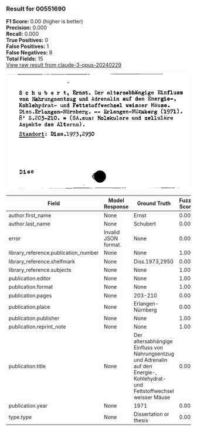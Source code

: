 ### Result for 00551690
**F1 Score:** 0.00 (higher is better)<br>**Precision:** 0.000<br>**Recall:** 0.000<br>**True Positives:** 0<br>**False Positives:** 1<br>**False Negatives:** 8<br>**Total Fields:** 15<br>[View raw result from claude-3-opus-20240229](https://github.com/RISE-UNIBAS/humanities_data_benchmark/blob/main/results/2025-09-02/T0145/request_T0145_00551690.json)

<img src="https://github.com/RISE-UNIBAS/humanities_data_benchmark/blob/main/benchmarks/zettelkatalog/images/00551690.jpg?raw=true" alt="00551690" width="600px">

| Field | Model Response | Ground Truth | Fuzzy Score | Match |
|-------|----------------|--------------|-------------|-------|
| author.first_name | None | Ernst | 0.000 | ❌ |
| author.last_name | None | Schubert | 0.000 | ❌ |
| error | Invalid JSON format. | None | 0.000 | ❌ |
| library_reference.publication_number | None | None | 1.000 | ✅ |
| library_reference.shelfmark | None | Diss.1973,2950 | 0.000 | ❌ |
| library_reference.subjects | None | None | 1.000 | ✅ |
| publication.editor | None | None | 1.000 | ✅ |
| publication.format | None | None | 1.000 | ✅ |
| publication.pages | None | 203-210 | 0.000 | ❌ |
| publication.place | None | Erlangen-Nürnberg | 0.000 | ❌ |
| publication.publisher | None | None | 1.000 | ✅ |
| publication.reprint_note | None | None | 1.000 | ✅ |
| publication.title | None | Der altersabhängige Einfluss von Nahrungsentzug und Adrenalin auf den Energie-, Kohlehydrat- und Fettstoffwechsel weisser Mäuse | 0.000 | ❌ |
| publication.year | None | 1971 | 0.000 | ❌ |
| type.type | None | Dissertation or thesis | 0.000 | ❌ |
